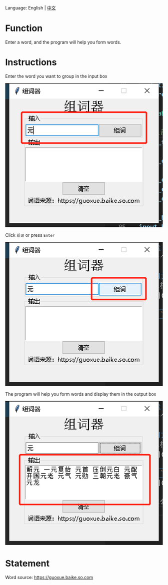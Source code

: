 Language: English | [中文](README-cn.md)
# Function
Enter a word, and the program will help you form words.

# Instructions
Enter the word you want to group in the input box

![image 1](images/image%201.png)

Click `组词` or press `Enter`

![image 2](images/image%202.png)

The program will help you form words and display them in the output box

![image 3](images/image%203.png)

# Statement
Word source: https://guoxue.baike.so.com